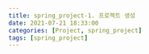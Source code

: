 ```yaml
---
title: spring_project-1. 프로젝트 생성
date: 2021-07-21 18:33:00
categories: [Project, spring_project]
tags: [spring_project]
---
```


